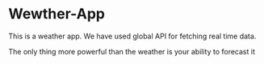 # Wewther-App 
This is a weather app. We have used global API for
fetching real time data.

The only thing more powerful than the weather is your
ability to forecast it
